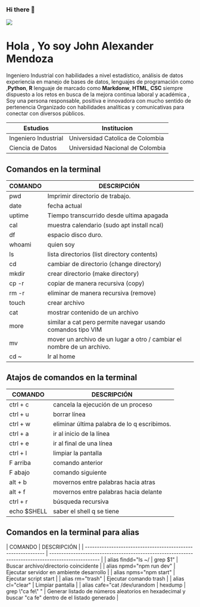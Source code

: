 ### Hi there 👋

<a href="https://github.com/JohnMendoza182"><img src="https://img.shields.io/static/v1?label=&message=github profile&color=fbfbfb&logo=github&logoColor=black&style=social"></a>

# Hola , Yo soy  John  Alexander Mendoza
Ingeniero Industrial con habilidades a nivel estadístico, análisis de datos experiencia en manejo de bases de datos, lenguajes de programación como  ,**Python**, **R**  lenguaje de marcado como **Markdonw**, **HTML**, **CSC** siempre dispuesto a los retos en busca de la mejora continua laboral y académica , Soy una persona responsable, positiva e innovadora con mucho sentido de pertenencia Organizado con habilidades analíticas y comunicativas para conectar con diversos públicos.

| Estudios               | Institucion |
| ------                 | ------ |
| Ingeniero Industrial   | Universidad Catolica de Colombia |
| Ciencia de Datos       | Universidad Nacional de Colombia |

## Comandos en la terminal

| COMANDO | DESCRIPCIÓN                                                            |
| ------- | ---------------------------------------------------------------------- |
| pwd     | Imprimir directorio de trabajo.                                        |
| date    | fecha actual                                                           |
| uptime  | Tiempo transcurrido desde ultima apagada                               |
| cal     | muestra calendario (sudo apt install ncal)                             |
| df      | espacio disco duro.                                                    |
| whoami  | quien soy                                                              |
| ls      | lista directorios (list directory contents)                            |
| cd      | cambiar de directorio (change directory)                               |
| mkdir   | crear directorio (make directory)                                      |
| cp -r   | copiar de manera recursiva (copy)                                      |
| rm -r   | eliminar de manera recursiva (remove)                                  |
| touch   | crear archivo                                                          |
| cat     | mostrar contenido de un archivo                                        |
| more    | similar a cat pero permite navegar usando comandos tipo VIM            |
| mv      | mover un archivo de un lugar a otro / cambiar el nombre de un archivo. |
| cd ~    | Ir al home                                                             |

## Atajos de comandos en la terminal

| COMANDO     | DESCRIPCIÓN                                 |
| ----------- | ------------------------------------------- |
| ctrl + c    | cancela la ejecución de un proceso          |
| ctrl + u    | borrar línea                                |
| ctrl + w    | eliminar última palabra de lo q escribimos. |
| ctrl + a    | ir al inicio de la línea                    |
| ctrl + e    | ir al final de una línea                    |
| ctrl + l    | limpiar la pantalla                         |
| F arriba    | comando anterior                            |
| F abajo     | comando siguiente                           |
| alt + b     | movernos entre palabras hacia atras         |
| alt + f     | movernos entre palabras hacia delante       |
| ctrl + r    | búsqueda recursiva                          |
| echo $SHELL | saber el shell q se tiene                   |

## Comandos en la terminal para alias

| COMANDO                                                       | DESCRIPCIÓN
                                              |
| ------------------------------------------------------------- | --------------------------------------------------------------------------------------------------- |
| alias findd="ls ~/ \| grep $1"                                | Buscar archivo/directorio coincidente
                                              |
| alias npmd="npm run dev"                                      | Ejecutar servidor en ambiente desarrollo
                                              |
| alias npms="npm start"                                        | Ejecutar script start
                                              |
| alias rm="trash"                                              | Ejecutar comando trash
                                              |
| alias cl="clear"                                              | Limpiar pantalla
                                              |
| alias cafe="cat /dev/urandom \| hexdump \| grep \\"ca fe\\" " | Generar listado de números aleatorios en hexadecimal y buscar "ca fe" dentro de el listado generado |